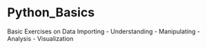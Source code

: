 # Python_Basics
Basic Exercises on Data Importing - Understanding - Manipulating - Analysis - Visualization
